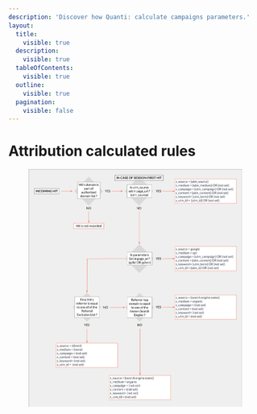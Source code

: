 ```yaml
---
description: 'Discover how Quanti: calculate campaigns parameters.'
layout:
  title:
    visible: true
  description:
    visible: true
  tableOfContents:
    visible: true
  outline:
    visible: true
  pagination:
    visible: false
---
```


# Attribution calculated rules

<figure><img src="../.gitbook/assets/Attribution rules.jpg" alt=""><figcaption></figcaption></figure>
